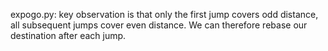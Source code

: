 expogo.py: key observation is that only the first jump covers odd distance, all subsequent jumps cover even distance. We can therefore rebase our destination after each jump.
